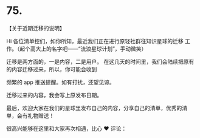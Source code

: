 # 75.

【关于近期迁移的说明】

Hi 各位清单控们，如你所知，最近我们正在进行原轻社群往知识星球的迁移 工作。（起个高大上的名字吧——“流浪星球计划”，手动微笑）

迁移是两方面的，一是内容，二是用户。 在这几天的时间里，我们会陆续把原有的内容迁移过来，所以，你可能会收到

频繁的 app 推送提醒。如有打扰，还望见谅。

迁移过来的内容，我会写上原发布日期。

最后，欢迎大家在我们的星球里发布自己的内容，分享自己的清单，优秀的清 单，会有礼物赠送！

很高兴能够在这里和大家再次相遇，比心 ❤ 评论：